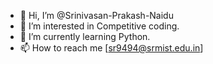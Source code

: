 - 👋 Hi, I’m @Srinivasan-Prakash-Naidu
- 👀 I’m interested in  Competitive coding.
- 🌱 I’m currently learning Python.
- 📫 How to reach me [sr9494@srmist.edu.in]

<!---
Srinivasan-Prakash-Naidu/Srinivasan-Prakash-Naidu is a ✨ special ✨ repository because its `README.md` (this file) appears on your GitHub profile.
You can click the Preview link to take a look at your changes.
--->
